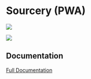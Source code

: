 # Sourcery (PWA)

![](https://github.com/GreenhouseStudios/sourcery-web-app/workflows/Deploy%20to%20Dev/badge.svg)

![](https://github.com/GreenhouseStudios/sourcery-web-app/workflows/Deploy%20to%20Production/badge.svg)


## Documentation
[Full Documentation](https://github.com/GreenhouseStudios/sourcery-web-app/wiki)

